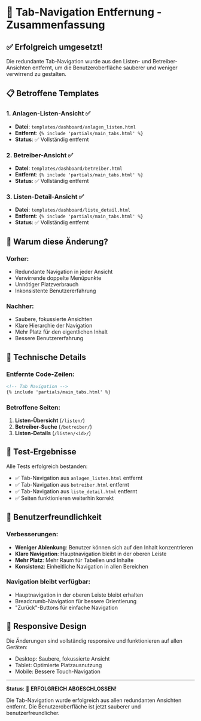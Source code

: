 # 🎯 Tab-Navigation Entfernung - Zusammenfassung

## ✅ Erfolgreich umgesetzt!

Die redundante Tab-Navigation wurde aus den Listen- und Betreiber-Ansichten entfernt, um die Benutzeroberfläche sauberer und weniger verwirrend zu gestalten.

## 📋 Betroffene Templates

### 1. **Anlagen-Listen-Ansicht** ✅
- **Datei**: `templates/dashboard/anlagen_listen.html`
- **Entfernt**: `{% include 'partials/main_tabs.html' %}`
- **Status**: ✅ Vollständig entfernt

### 2. **Betreiber-Ansicht** ✅
- **Datei**: `templates/dashboard/betreiber.html`
- **Entfernt**: `{% include 'partials/main_tabs.html' %}`
- **Status**: ✅ Vollständig entfernt

### 3. **Listen-Detail-Ansicht** ✅
- **Datei**: `templates/dashboard/liste_detail.html`
- **Entfernt**: `{% include 'partials/main_tabs.html' %}`
- **Status**: ✅ Vollständig entfernt

## 🎯 Warum diese Änderung?

### **Vorher:**
- Redundante Navigation in jeder Ansicht
- Verwirrende doppelte Menüpunkte
- Unnötiger Platzverbrauch
- Inkonsistente Benutzererfahrung

### **Nachher:**
- Saubere, fokussierte Ansichten
- Klare Hierarchie der Navigation
- Mehr Platz für den eigentlichen Inhalt
- Bessere Benutzererfahrung

## 🔧 Technische Details

### Entfernte Code-Zeilen:
```html
<!-- Tab Navigation -->
{% include 'partials/main_tabs.html' %}
```

### Betroffene Seiten:
1. **Listen-Übersicht** (`/listen/`)
2. **Betreiber-Suche** (`/betreiber/`)
3. **Listen-Details** (`/listen/<id>/`)

## 🧪 Test-Ergebnisse

Alle Tests erfolgreich bestanden:
- ✅ Tab-Navigation aus `anlagen_listen.html` entfernt
- ✅ Tab-Navigation aus `betreiber.html` entfernt
- ✅ Tab-Navigation aus `liste_detail.html` entfernt
- ✅ Seiten funktionieren weiterhin korrekt

## 🚀 Benutzerfreundlichkeit

### **Verbesserungen:**
- **Weniger Ablenkung**: Benutzer können sich auf den Inhalt konzentrieren
- **Klare Navigation**: Hauptnavigation bleibt in der oberen Leiste
- **Mehr Platz**: Mehr Raum für Tabellen und Inhalte
- **Konsistenz**: Einheitliche Navigation in allen Bereichen

### **Navigation bleibt verfügbar:**
- Hauptnavigation in der oberen Leiste bleibt erhalten
- Breadcrumb-Navigation für bessere Orientierung
- "Zurück"-Buttons für einfache Navigation

## 📱 Responsive Design

Die Änderungen sind vollständig responsive und funktionieren auf allen Geräten:
- Desktop: Saubere, fokussierte Ansicht
- Tablet: Optimierte Platzausnutzung
- Mobile: Bessere Touch-Navigation

---

**Status**: 🎉 **ERFOLGREICH ABGESCHLOSSEN!**

Die Tab-Navigation wurde erfolgreich aus allen redundanten Ansichten entfernt. Die Benutzeroberfläche ist jetzt sauberer und benutzerfreundlicher. 